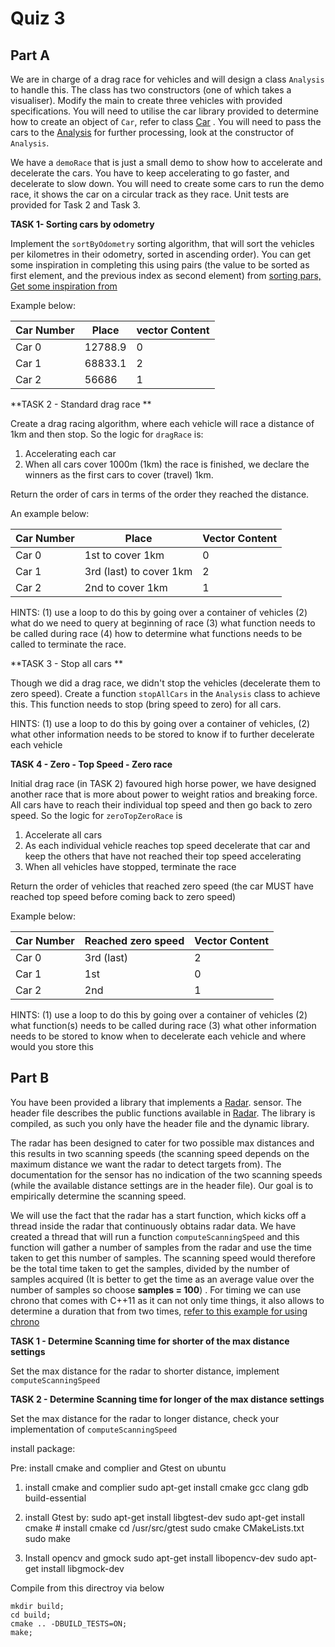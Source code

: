 Quiz 3
======

Part A
------

We are in charge of a drag race for vehicles and will design a class `Analysis` to handle this. The class has two constructors (one of which takes a visualiser). Modify the main to create three vehicles with provided specifications. You will need to utilise the car library provided to determine how to create an object of `Car`, refer to class [Car](./a1/dep/include/car.h) . You will need to pass the cars to the [Analysis](./a1/analysis.h) for further processing, look at the constructor of `Analysis`.

We have a `demoRace` that is just a small demo to show how to accelerate and decelerate the cars.  You have to keep accelerating to go faster, and decelerate to slow down. You will need to create some cars to run the demo race, it shows the car on a circular track as they race. Unit tests are provided for Task 2 and Task 3.

**TASK 1- Sorting cars by odometry**

Implement the `sortByOdometry` sorting algorithm, that will sort the vehicles per kilometres in their odometry, sorted in ascending order). You can get some inspiration in completing this using pairs (the value to be sorted as first element, and the previous index as second element) from [sorting pars, Get some inspiration from](https://www.geeksforgeeks.org/keep-track-of-previous-indexes-after-sorting-a-vector-in-c-stl/)

Example below:

| Car Number | Place      | vector Content  |
| ---------- | ---------- | -------------- |
| Car 0      | 12788.9  | 0              |
| Car 1      | 68833.1 | 2              |
| Car 2      | 56686    | 1              |

**TASK 2 - Standard drag race **

Create a drag racing algorithm, where each vehicle will race a distance of 1km and then stop. So the logic for `dragRace` is:

  1. Accelerating each car 
  2. When all cars cover 1000m (1km) the race is finished, we declare the winners as the first cars to cover (travel) 1km. 

 Return the order of cars in terms of the order they reached the distance.

An example below:

| Car Number | Place                   | Vector Content |
| ---------- | ----------------------- | -------------- |
| Car 0      | 1st to cover 1km        | 0              |
| Car 1      | 3rd (last) to cover 1km | 2              |
| Car 2      | 2nd to cover 1km        | 1              |

HINTS: (1) use a loop to do this by going over a container of vehicles (2) what do we need to query at beginning of race (3) what function needs to be called during race (4) how to determine what functions needs to be called to terminate the race.

**TASK 3 - Stop all cars  **

Though we did a drag race, we didn't stop the vehicles (decelerate them to zero speed). Create a function `stopAllCars` in the `Analysis` class to achieve this. This function needs to stop (bring speed to zero) for all cars.

HINTS: (1) use a loop to do this by going over a container of vehicles, (2) what other information needs to be stored to know if to further decelerate each vehicle

**TASK 4 -  Zero - Top Speed - Zero race**

Initial drag race (in TASK 2) favoured high horse power, we have designed another race that is more about power to weight ratios and breaking force. All cars have to reach their individual top speed and then go back to zero speed.  So the logic for `zeroTopZeroRace` is

 1. Accelerate all cars
 2. As each individual vehicle reaches top speed decelerate that car and keep the others that have not reached their top speed accelerating
 3. When all vehicles have stopped, terminate the race

 Return the order of vehicles that reached zero speed (the car MUST have reached top speed before coming back to zero speed)

Example below:

| Car Number | Reached zero speed | Vector Content |
| ---------- | ------------------ | -------------- |
| Car 0      | 3rd (last)         | 2              |
| Car 1      | 1st                | 0              |
| Car 2      | 2nd                | 1              |



HINTS: (1) use a loop to do this by going over a container of vehicles (2) what function(s) needs to be called during race (3) what other information needs to be stored to know when to decelerate each vehicle and where would you store this


Part B
--------------------

You have been provided a library that implements a [Radar](./a2/dep/radar.h). sensor. The  header file describes the public functions available in  [Radar](./a2/dep/radar.h). The library is compiled, as such you only have the header file and the dynamic library.

The radar has been designed to cater for two possible max distances and this results in two scanning speeds (the scanning speed depends on the maximum distance we want the radar to detect targets from). The documentation for the sensor has no indication of the two scanning speeds (while the available distance settings are in the header file). Our goal is to empirically determine the scanning speed.

We will use the fact that the radar has a start function, which kicks off a thread inside the radar that continuously obtains radar data. We have created a thread that will run a function `computeScanningSpeed` and this function will gather a number of samples from the radar and use the time taken to get this number of samples. The scanning speed would therefore be the total time taken to get the samples, divided by the number of samples acquired (It is better to get the time as an average value over the number of samples so choose **samples = 100**) . For timing we can use chrono that comes with C++11 as it can not only time things, it also allows to determine a duration that from two times, [refer to this example for using chrono](https://en.cppreference.com/w/cpp/chrono/steady_clock/now)

**TASK 1 - Determine Scanning time for shorter of the max distance settings**

Set the max distance for the radar to shorter distance, implement `computeScanningSpeed`

**TASK 2 - Determine Scanning time for longer of the max distance settings**

Set the max distance for the radar to longer distance, check your implementation of `computeScanningSpeed`



install package:

Pre: install cmake and complier and Gtest on ubuntu

1. install cmake and complier
    sudo apt-get install cmake gcc clang gdb build-essential
2. install Gtest by: 
    sudo apt-get install libgtest-dev
    sudo apt-get install cmake # install cmake
    cd /usr/src/gtest
    sudo cmake CMakeLists.txt
    sudo make

3. Install opencv and gmock 
 sudo apt-get install libopencv-dev
  sudo apt-get install libgmock-dev
  
Compile from this directroy via below
```
mkdir build; 
cd build; 
cmake .. -DBUILD_TESTS=ON; 
make; 
```

